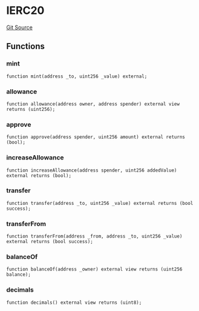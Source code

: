 # IERC20
[Git Source](https://github.com/fetsorn/calibrator/blob/7a7ddb105b97e75ab963befd255e951fec0df100/contracts/interfaces/IERC20.sol)


## Functions
### mint


```solidity
function mint(address _to, uint256 _value) external;
```

### allowance


```solidity
function allowance(address owner, address spender) external view returns (uint256);
```

### approve


```solidity
function approve(address spender, uint256 amount) external returns (bool);
```

### increaseAllowance


```solidity
function increaseAllowance(address spender, uint256 addedValue) external returns (bool);
```

### transfer


```solidity
function transfer(address _to, uint256 _value) external returns (bool success);
```

### transferFrom


```solidity
function transferFrom(address _from, address _to, uint256 _value) external returns (bool success);
```

### balanceOf


```solidity
function balanceOf(address _owner) external view returns (uint256 balance);
```

### decimals


```solidity
function decimals() external view returns (uint8);
```

